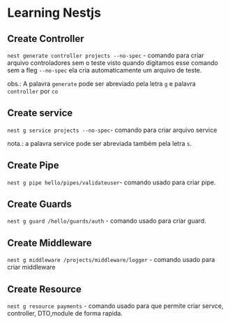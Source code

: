 # Learning Nestjs

## Create Controller

`nest generate controller projects --no-spec` - comando para criar arquivo controladores sem o teste visto quando digitamos esse comando sem a fleg `--no-spec` ela cria automaticamente um arquivo de teste.


obs.: A palavra `generate` pode ser abreviado pela letra `g` e palavra `controller` por `co` 

## Create service

`nest g service projects --no-spec`- comando para criar arquivo service

nota.: a palavra service pode ser abreviada também pela letra `s`.


## Create Pipe

`nest g pipe hello/pipes/validateuser`- comando usado para criar pipe.

## Create Guards

`nest g guard /hello/guards/auth` - comando usado para criar guard.

## Create Middleware

`nest g middleware /projects/middleware/logger` - comando usado para criar middleware

## Create Resource
`nest g resource payments` - comando usado para que permite criar servce, controller, DTO,module de forma rapida.